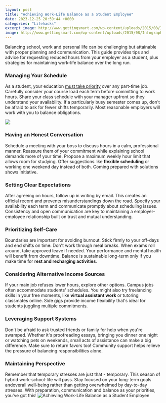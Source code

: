 ```yaml
---
layout: post
title: "Achieving Work-Life Balance as a Student Employee"
date: 2023-12-25 20:59:44 +0000
categories: "Lifehacks"
excerpt_image: http://www.gettingsmart.com/wp-content/uploads/2015/08/Infographic-1.jpg
image: http://www.gettingsmart.com/wp-content/uploads/2015/08/Infographic-1.jpg
---
```


Balancing school, work and personal life can be challenging but attainable with proper planning and communication. This guide provides tips and advice for requesting reduced hours from your employer as a student, plus strategies for maintaining work-life balance over the long run.
### Managing Your Schedule 
As a student, your education [must take priority](https://yt.io.vn/collection/aldaco) over any part-time job. Carefully consider your course load each term before committing to work hours. Share your class schedule with your manager upfront so they understand your availability. If a particularly busy semester comes up, don't be afraid to ask for fewer shifts temporarily. Most reasonable employers will work with you to balance obligations.

![](https://www.learnist.org/wp-content/uploads/2014/05/WORK-LIFE-BALANCE-768x1331.jpg)
### Having an Honest Conversation
Schedule a meeting with your boss to discuss hours in a calm, professional manner. Reassure them of your commitment while explaining school demands more of your time. Propose a maximum weekly hour limit that allows room for studying. Offer suggestions like **flexible scheduling** or working one weekend day instead of both. Coming prepared with solutions shows initiative. 
### Setting Clear Expectations  
After agreeing on hours, follow up in writing by email. This creates an official record and prevents misunderstandings down the road. Specify your availability each term and communicate promptly about scheduling issues. Consistency and open communication are key to maintaining a employer-employee relationship built on trust and mutual understanding.
### Prioritizing Self-Care
Boundaries are important for avoiding burnout. Stick firmly to your off-days and end shifts on time. Don't work through meal breaks. When exams roll around, take approved leave if needed. Your performance and mental health will benefit from downtime. Balance is sustainable long-term only if you make time for **rest and recharging activities**.
### Considering Alternative Income Sources
If your main job refuses lower hours, explore other options. Campus jobs often accommodate students' schedules. You might also try freelancing skills in your free moments, like **virtual assistant work** or tutoring classmates online. Side gigs provide income flexibility that's ideal for students juggling multiple commitments.  
### Leveraging Support Systems  
Don't be afraid to ask trusted friends or family for help when you're swamped. Whether it's proofreading essays, bringing you dinner one night or watching pets on weekends, small acts of assistance can make a big difference. Make sure to return favors too! Community support helps relieve the pressure of balancing responsibilities alone.
### Maintaining Perspective
Remember that temporary stresses are just that - temporary. This season of hybrid work-school-life will pass. Stay focused on your long-term goals andoverall well-being rather than getting overwhelmed by day-to-day stresses. With preparation, communication and balance as your priorities, you've got this!
![Achieving Work-Life Balance as a Student Employee](http://www.gettingsmart.com/wp-content/uploads/2015/08/Infographic-1.jpg)